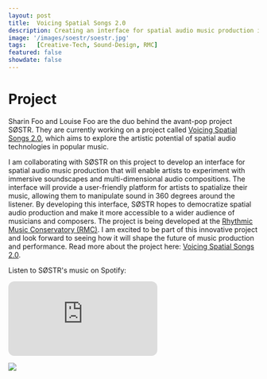 ```yaml
---
layout: post
title:  Voicing Spatial Songs 2.0
description: Creating an interface for spatial audio music production in collaboration with the SØSTR project at the Rhythmic Music Conservatory
image: '/images/soestr/soestr.jpg'
tags:   [Creative-Tech, Sound-Design, RMC]
featured: false
showdate: false
---
```


# Project

Sharin Foo and Louise Foo are the duo behind the avant-pop project SØSTR. They are currently working on a project called [Voicing Spatial Songs 2.0](https://rmc.dk/en/project/voicing-spatial-songs-20), which aims to explore the artistic potential of spatial audio technologies in popular music. 

I am collaborating with SØSTR on this project to develop an interface for spatial audio music production that will enable artists to experiment with immersive soundscapes and multi-dimensional audio compositions. The interface will provide a user-friendly platform for artists to spatialize their music, allowing them to manipulate sound in 360 degrees around the listener. By developing this interface, SØSTR hopes to democratize spatial audio production and make it more accessible to a wider audience of musicians and composers. The project is being developed at the [Rhythmic Music Conservatory (RMC)](https://rmc.dk/). I am excited to be part of this innovative project and look forward to seeing how it will shape the future of music production and performance. Read more about the project here: [Voicing Spatial Songs 2.0](https://rmc.dk/en/project/voicing-spatial-songs-20).


Listen to SØSTR's music on Spotify:

<p><iframe style="border-radius:12px" src="https://open.spotify.com/embed/artist/5kKJhVHyYkAyEncGzHnsCI?utm_source=generator&theme=0" frameBorder="0" allowfullscreen="no" allow="autoplay; clipboard-write; encrypted-media; fullscreen; picture-in-picture" loading="lazy"></iframe>
</p>

![]({{site.baseurl}}/images/soestr/thump2.jpg#wide)
